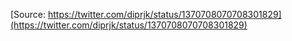 [Source: https://twitter.com/diprjk/status/1370708070708301829](https://twitter.com/diprjk/status/1370708070708301829)